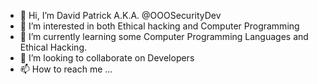 - 👋 Hi, I’m David Patrick A.K.A. @OOOSecurityDev
- 👀 I’m interested in both Ethical hacking and Computer Programming
- 🌱 I’m currently learning some Computer Programming Languages  and Ethical Hacking.
- 💞️ I’m looking to collaborate on Developers
- 📫 How to reach me ...

<!---
OOOSecurityDev/OOOSecurityDev is a ✨ special ✨ repository because its `README.md` (this file) appears on your GitHub profile.
You can click the Preview link to take a look at your changes.
--->
